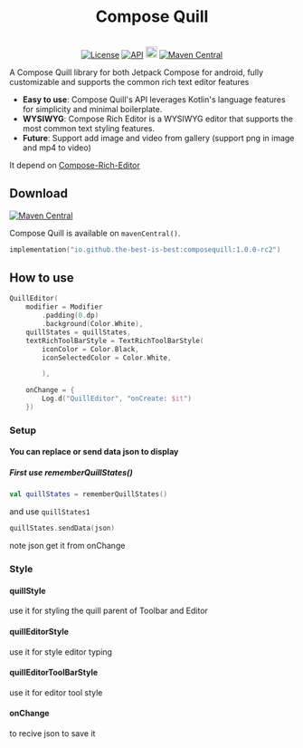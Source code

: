 <h1 align="center">Compose Quill</h1><br>

<div align="center">
<a href="https://opensource.org/licenses/Apache-2.0"><img alt="License" src="https://img.shields.io/badge/License-Apache%202.0-blue.svg"/></a>
<a href="https://android-arsenal.com/api?level=21"><img alt="API" src="https://[](https://)img.shields.io/badge/API-21%2B-brightgreen.svg?style=flat"/></a>
<a href="https://github.com/the-best-is-best/"><img alt="Profile" src="https://img.shields.io/badge/github-%23181717.svg?&style=for-the-badge&logo=github&logoColor=white" height="20"/></a>
<a href="https://search.maven.org/search?q=g:%22com.mohamedrejeb.richeditor%22%20AND%20a:%22richeditor-compose%22"><img alt="Maven Central" src="https://img.shields.io/maven-central/v/io.github.the-best-is-best/composequill"/></a>
</div>

A Compose Quill library for both Jetpack Compose for android, fully customizable and supports the
common rich text editor features

- **Easy to use**: Compose Quill's API leverages Kotlin's language features for simplicity and
  minimal boilerplate.
- **WYSIWYG**: Compose Rich Editor is a WYSIWYG editor that supports the most common text styling
  features.
- **Future**: Support add image and video from gallery (support png in image and mp4 to video)

It depend on <a href= "https://github.com/MohamedRejeb/Compose-Rich-Editor/tree/main">
Compose-Rich-Editor </a>

## Download

[![Maven Central](https://img.shields.io/maven-central/v/io.github.the-best-is-best/composequill)](https://central.sonatype.com/artifact/io.github.the-best-is-best/composequill)

Compose Quill is available on `mavenCentral()`.

```kotlin
implementation("io.github.the-best-is-best:composequill:1.0.0-rc2")
```

## How to use

```kotlin
QuillEditor(
    modifier = Modifier
        .padding(0.dp)
        .background(Color.White),
    quillStates = quillStates,
    textRichToolBarStyle = TextRichToolBarStyle(
        iconColor = Color.Black,
        iconSelectedColor = Color.White,

        ),

    onChange = {
        Log.d("QuillEditor", "onCreate: $it")
    })
```

<pr></pr>
<pr></pr>
[](https://)

### Setup

#### You can replace or send data json to display

##### First use rememberQuillStates()

```kotlin
val quillStates = rememberQuillStates()
```

and use `quillStates1`

```kotlin
quillStates.sendData(json)
```

note json get it from onChange
<pr></pr>
<pr></pr>
<pr></pr>

### Style

#### quillStyle

use it for styling the quill parent of Toolbar and Editor

#### quillEditorStyle

use it for style editor typing

#### quillEditorToolBarStyle

use it for editor tool style

#### onChange

to recive json to save it

####  

